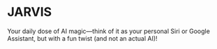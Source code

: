 # JARVIS
Your daily dose of AI magic—think of it as your personal Siri or Google Assistant, but with a fun twist (and not an actual AI)!

